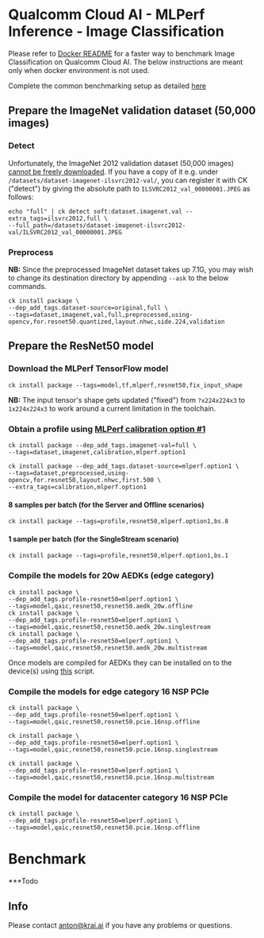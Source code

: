 # Qualcomm Cloud AI - MLPerf Inference - Image Classification

Please refer to [Docker README](https://github.com/krai/ck-qaic/blob/main/docker/resnet50/README.md) for a faster way to benchmark Image Classification on Qualcomm Cloud AI. The below instructions are meant only when docker environment is not used. 

Complete the common benchmarking setup as detailed [here](https://github.com/krai/ck-qaic/blob/main/program/README.md)

<a name="prepare_imagenet"></a>
## Prepare the ImageNet validation dataset (50,000 images)

<a name="prepare_imagenet_detect"></a>
### Detect

Unfortunately, the ImageNet 2012 validation dataset (50,000 images) [cannot be freely downloaded](https://github.com/mlcommons/inference/issues/542).
If you have a copy of it e.g. under `/datasets/dataset-imagenet-ilsvrc2012-val/`, you can register it with CK ("detect") by giving the absolute path to `ILSVRC2012_val_00000001.JPEG` as follows:

```
echo "full" | ck detect soft:dataset.imagenet.val --extra_tags=ilsvrc2012,full \
--full_path=/datasets/dataset-imagenet-ilsvrc2012-val/ILSVRC2012_val_00000001.JPEG
```

<a name="prepare_imagenet_preprocess"></a>
### Preprocess

**NB:** Since the preprocessed ImageNet dataset takes up 7.1G, you may wish to change its destination directory by appending `--ask` to the below commands.

```
ck install package \
--dep_add_tags.dataset-source=original,full \
--tags=dataset,imagenet,val,full,preprocessed,using-opencv,for.resnet50.quantized,layout.nhwc,side.224,validation
```

<a name="prepare_resnet50"></a>
## Prepare the ResNet50 model

### Download the MLPerf TensorFlow model

```
ck install package --tags=model,tf,mlperf,resnet50,fix_input_shape
```

**NB:** The input tensor's shape gets updated ("fixed") from `?x224x224x3` to `1x224x224x3` to work around a current limitation in the toolchain.


### Obtain a profile using [MLPerf calibration option #1](https://github.com/mlcommons/inference/blob/master/calibration/ImageNet/cal_image_list_option_1.txt)


```
ck install package --dep_add_tags.imagenet-val=full \
--tags=dataset,imagenet,calibration,mlperf.option1

ck install package --dep_add_tags.dataset-source=mlperf.option1 \
--tags=dataset,preprocessed,using-opencv,for.resnet50,layout.nhwc,first.500 \
--extra_tags=calibration,mlperf.option1
```


#### 8 samples per batch (for the Server and Offline scenarios)

```
ck install package --tags=profile,resnet50,mlperf.option1,bs.8
```

#### 1 sample per batch (for the SingleStream scenario)

```
ck install package --tags=profile,resnet50,mlperf.option1,bs.1
```

### Compile the models for 20w AEDKs (edge category)

```
ck install package \
--dep_add_tags.profile-resnet50=mlperf.option1 \
--tags=model,qaic,resnet50,resnet50.aedk_20w.offline
ck install package \
--dep_add_tags.profile-resnet50=mlperf.option1 \
--tags=model,qaic,resnet50,resnet50.aedk_20w.singlestream
ck install package \
--dep_add_tags.profile-resnet50=mlperf.option1 \
--tags=model,qaic,resnet50,resnet50.aedk_20w.multistream
```

Once models are compiled for AEDKs they can be installed on to the device(s) using [this](https://github.com/krai/ck-qaic/tree/main/script/setup.aedk#hr-compile-the-models-and-copy-to-the-device) script.


### Compile the models for edge category 16 NSP PCIe

```
ck install package \
--dep_add_tags.profile-resnet50=mlperf.option1 \
--tags=model,qaic,resnet50,resnet50.pcie.16nsp.offline
```
```
ck install package \
--dep_add_tags.profile-resnet50=mlperf.option1 \
--tags=model,qaic,resnet50,resnet50.pcie.16nsp.singlestream
```
```
ck install package \
--dep_add_tags.profile-resnet50=mlperf.option1 \
--tags=model,qaic,resnet50,resnet50.pcie.16nsp.multistream
```

### Compile the model for datacenter category 16 NSP PCIe

```
ck install package \
--dep_add_tags.profile-resnet50=mlperf.option1 \
--tags=model,qaic,resnet50,resnet50.pcie.16nsp.offline
```


# Benchmark

***Todo 

## Info

Please contact anton@krai.ai if you have any problems or questions.
